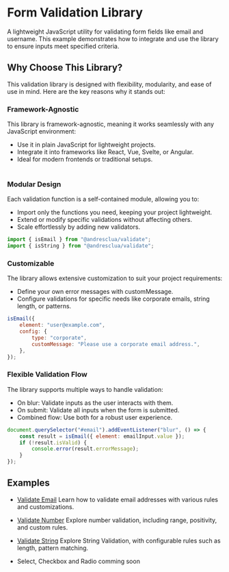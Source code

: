 # Form Validation Library
A lightweight JavaScript utility for validating form fields like email and username. This example demonstrates how to integrate and use the library to ensure inputs meet specified criteria.

## Why Choose This Library?
This validation library is designed with flexibility, modularity, and ease of use in mind. Here are the key reasons why it stands out:

### Framework-Agnostic
This library is framework-agnostic, meaning it works seamlessly with any JavaScript environment:

- Use it in plain JavaScript for lightweight projects.
- Integrate it into frameworks like React, Vue, Svelte, or Angular.
- Ideal for modern frontends or traditional setups.
<br><br>

### Modular Design
Each validation function is a self-contained module, allowing you to:

- Import only the functions you need, keeping your project lightweight.
- Extend or modify specific validations without affecting others.
- Scale effortlessly by adding new validators.

```js
import { isEmail } from "@andresclua/validate";
import { isString } from "@andresclua/validate";
```

### Customizable

The library allows extensive customization to suit your project requirements:

- Define your own error messages with customMessage.
- Configure validations for specific needs like corporate emails, string length, or patterns.

```js
isEmail({
    element: "user@example.com",
    config: {
        type: "corporate",
        customMessage: "Please use a corporate email address.",
    },
});
```

### Flexible Validation Flow

The library supports multiple ways to handle validation:

- On blur: Validate inputs as the user interacts with them.
- On submit: Validate all inputs when the form is submitted.
- Combined flow: Use both for a robust user experience.

```js
document.querySelector("#email").addEventListener("blur", () => {
    const result = isEmail({ element: emailInput.value });
    if (!result.isValid) {
        console.error(result.errorMessage);
    }
});
```

## Examples

- [Validate Email](./docs/email.md) Learn how to validate email addresses with various rules and customizations.

- [Validate Number](./docs/number.md) Explore number validation, including range, positivity, and custom rules.

- [Validate String](./docs/string.md) Explore String Validation, with configurable rules such as length, pattern matching.

- Select, Checkbox and Radio comming soon

